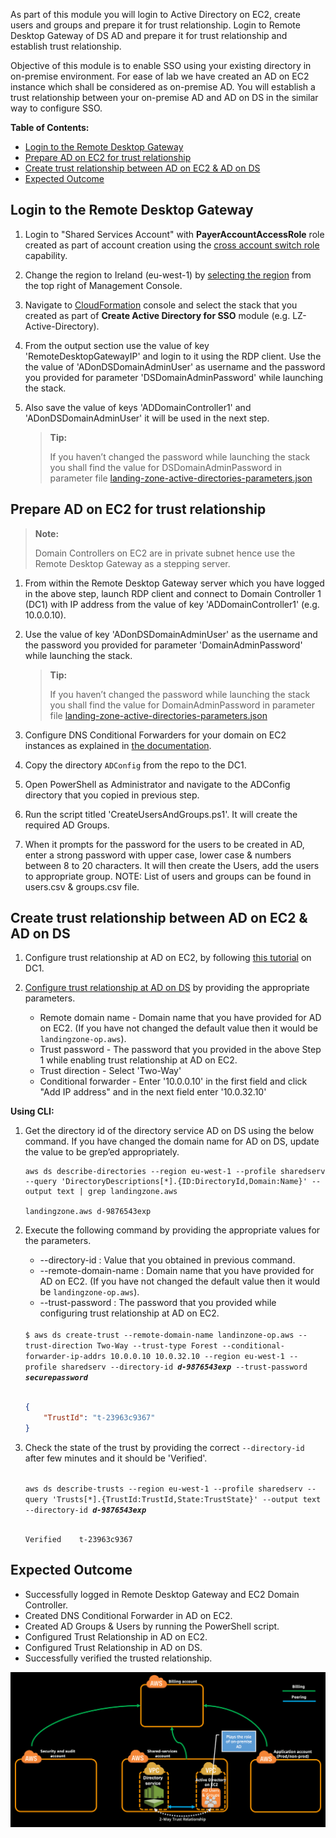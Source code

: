 As part of this module you will login to Active Directory on EC2, create users and groups and prepare it for trust relationship. Login to Remote Desktop Gateway of DS AD and prepare it for trust relationship and establish trust relationship.

Objective of this module is to enable SSO using your existing directory in on-premise environment. For ease of lab we have created an AD on EC2 instance which shall be considered as on-premise AD. You will establish a trust relationship between your on-premise AD and AD on DS in the similar way to configure SSO.


**Table of Contents:**
-   [Login to the Remote Desktop Gateway](#login-to-the-remote-desktop-gateway)
-   [Prepare AD on EC2 for trust relationship](#prepare-ad-on-ec2-for-trust-relationship)
-   [Create trust relationship between AD on EC2 & AD on DS](#create-trust-relationship-between-ad-on-ec2--ad-on-ds)
-   [Expected Outcome](expected-outcome)


## Login to the Remote Desktop Gateway

1.  Login to "Shared Services Account" with **PayerAccountAccessRole** role created as part of account creation using the [cross account switch role](http://docs.aws.amazon.com/IAM/latest/UserGuide/id_roles_use_switch-role-console.html) capability.

2.  Change the region to Ireland (eu-west-1) by [selecting the region](http://docs.aws.amazon.com/awsconsolehelpdocs/latest/gsg/getting-started.html#select-region) from the top right of Management Console.

3.  Navigate to [CloudFormation](https://eu-west-1.console.aws.amazon.com/cloudformation/home?region=eu-west-1#/stacks?filter=active) console and select the stack that you created as part of **Create Active Directory for SSO** module (e.g. LZ-Active-Directory).

4.  From the output section use the value of key 'RemoteDesktopGatewayIP' and login to it using the RDP client. Use the the value of 'ADonDSDomainAdminUser' as username and the password you provided for parameter 'DSDomainAdminPassword' while launching the stack.

5.  Also save the value of keys 'ADDomainController1' and 'ADonDSDomainAdminUser' it will be used in the next step.

    > **Tip:**
    >
    > If you haven’t changed the password while launching the stack you shall find the value for DSDomainAdminPassword in parameter file [landing-zone-active-directories-parameters.json](../templates/landing-zone-active-directories-parameters.json)

## Prepare AD on EC2 for trust relationship

> **Note:**
>
> Domain Controllers on EC2 are in private subnet hence use the Remote Desktop Gateway as a stepping server.

1.  From within the Remote Desktop Gateway server which you have logged in the above step, launch RDP client and connect to Domain Controller 1 (DC1) with IP address from the value of key 'ADDomainController1' (e.g. 10.0.0.10).

2.  Use the value of key 'ADonDSDomainAdminUser' as the username and the password you provided for parameter 'DomainAdminPassword' while launching the stack.

    > **Tip:**
    >
    > If you haven’t changed the password while launching the stack you shall find the value for DomainAdminPassword in parameter file [landing-zone-active-directories-parameters.json](../templates/landing-zone-active-directories-parameters.json)

3.  Configure DNS Conditional Forwarders for your domain on EC2 instances as explained in [the documentation](https://docs.aws.amazon.com/directoryservice/latest/admin-guide/tutorial_setup_trust_prepare_onprem.html#tutorial_setup_trust_onprem_forwarder).

4.  Copy the directory `ADConfig` from the repo to the DC1.

5.  Open PowerShell as Administrator and navigate to the ADConfig directory that you copied in previous step.

6.  Run the script titled 'CreateUsersAndGroups.ps1'. It will create the required AD Groups.

7.  When it prompts for the password for the users to be created in AD, enter a strong password with upper case, lower case & numbers between 8 to 20 characters. It will then create the Users, add the users to appropriate group. NOTE: List of users and groups can be found in users.csv & groups.csv file.

## Create trust relationship between AD on EC2 & AD on DS

1.  Configure trust relationship at AD on EC2, by following [this tutorial](https://docs.aws.amazon.com/directoryservice/latest/admin-guide/tutorial_setup_trust_create_trust.html#tutorial_setup_trust_onprem_trust) on DC1.

2.  [Configure trust relationship at AD on DS](https://docs.aws.amazon.com/directoryservice/latest/admin-guide/tutorial_setup_trust_create_trust.html#tutorial_setup_trust_mad_trust) by providing the appropriate parameters.

    -   Remote domain name - Domain name that you have provided for AD on EC2. (If you have not changed the default value then it would be `landingzone-op.aws`).
    -   Trust password - The password that you provided in the above Step 1 while enabling trust relationship at AD on EC2.
    -   Trust direction - Select 'Two-Way'
    -   Conditional forwarder - Enter '10.0.0.10' in the first field and click "Add IP address" and in the next field enter '10.0.32.10'

**Using CLI:**

1.  Get the directory id of the directory service AD on DS using the below command. If you have changed the domain name for AD on DS, update the value to be grep’ed appropriately.
    ```
    aws ds describe-directories --region eu-west-1 --profile sharedserv --query 'DirectoryDescriptions[*].{ID:DirectoryId,Domain:Name}' --output text | grep landingzone.aws

    landingzone.aws d-9876543exp
    ```
2.  Execute the following command by providing the appropriate values for the parameters.

    -   --directory-id : Value that you obtained in previous command.
    -   --remote-domain-name : Domain name that you have provided for AD on EC2. (If you have not changed the default value then it would be `landingzone-op.aws`).
    -   --trust-password : The password that you provided while configuring trust relationship at AD on EC2.

    <code>
    $ aws ds create-trust --remote-domain-name landinzone-op.aws --trust-direction Two-Way --trust-type Forest --conditional-forwarder-ip-addrs 10.0.0.10 10.0.32.10 --region eu-west-1 --profile sharedserv --directory-id <b><i>d-9876543exp</i></b> --trust-password <b><i>securepassword</i></b>
    </code><br>

    ```json
    {
        "TrustId": "t-23963c9367"
    }
    ```

3.  Check the state of the trust by providing the correct `--directory-id` after few minutes and it should be 'Verified'.

    <code>
    aws ds describe-trusts --region eu-west-1 --profile sharedserv --query 'Trusts[&#42;].{TrustId:TrustId,State:TrustState}' --output text --directory-id <b><i>d-9876543exp</i></b>
    </code><br>

    ```
    Verified    t-23963c9367
    ```

## Expected Outcome
*   Successfully logged in Remote Desktop Gateway and EC2 Domain Controller.
*   Created DNS Conditional Forwarder in AD on EC2.
*   Created AD Groups & Users by running the PowerShell script.
*   Configured Trust Relationship in AD on EC2.
*   Configured Trust Relationship in AD on DS.
*   Successfully verified the trusted relationship.

![configure-trust-relationship](../images/configure-trust-relationship.png)
